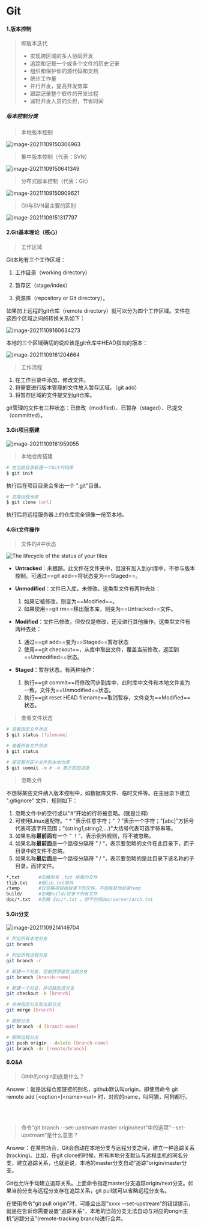# Git

#### 1.版本控制

> 即版本迭代
>
> * 实现跨区域的多人协同开发
> * 追踪和记载一个或多个文件的历史记录
> * 组织和保护你的源代码和文档
> * 统计工作量
> * 并行开发，提高开发效率
> * 跟踪记录整个软件的开发过程
> * 减轻开发人员的负担，节省时间

##### 版本控制分类

> 本地版本控制

![image-20211109150306963](https://cdn.jsdelivr.net/gh/Lockheed-stack/typora_image@main/images/image-20211109150306963.png)

> 集中版本控制（代表：SVN）

![image-20211109150641349](https://cdn.jsdelivr.net/gh/Lockheed-stack/typora_image@main/images/image-20211109150641349.png)

> 分布式版本控制（代表：Git）

![image-20211109150909621](https://cdn.jsdelivr.net/gh/Lockheed-stack/typora_image@main/images/image-20211109150909621.png)

> Git与SVN最主要的区别

<img src="https://cdn.jsdelivr.net/gh/Lockheed-stack/typora_image@main/images/image-20211109151317797.png" alt="image-20211109151317797"  />



#### 2.Git基本理论（核心）

> 工作区域

Git本地有三个工作区域：

1. 工作目录（working directory）

2. 暂存区（stage/index）

3. 资源库（repository or Git directory）。


如果加上远程的git仓库（remote directory）就可以分为四个工作区域。文件在这四个区域之间的转换关系如下：

![image-20211109160634273](https://cdn.jsdelivr.net/gh/Lockheed-stack/typora_image@main/images/image-20211109160634273.png)



本地的三个区域确切的说应该是git仓库中HEAD指向的版本：

![image-20211109161204664](https://cdn.jsdelivr.net/gh/Lockheed-stack/typora_image@main/images/image-20211109161204664.png)



> 工作流程

1. 在工作目录中添加、修改文件。
2. 将需要进行版本管理的文件放入暂存区域。（git add）
3. 将暂存区域的文件提交到git仓库。

git管理的文件有三种状态：已修改（modified）、已暂存（staged）、已提交（committed）。





#### 3.Git项目搭建



![image-20211109161959055](https://cdn.jsdelivr.net/gh/Lockheed-stack/typora_image@main/images/image-20211109161959055.png)

> 本地仓库搭建

```bash
# 在当前目录新建一个Git代码库
$ git init 
```

执行后在项目目录会多出一个 ".git"目录。



```bash
# 克隆远程仓库
$ git clone [url]
```

执行后将远程服务器上的仓库完全镜像一份至本地。





#### 4.Git文件操作

> 文件的4中状态

![The lifecycle of the status of your files](https://git-scm.com/book/en/v2/images/lifecycle.png)

* **Untracked**：未跟踪。此文件在文件夹中，但没有加入到git库中，不参与版本控制。可通过==git add==将状态变为==Staged==。
* **Unmodified**：文件已入库，未修改。这类型文件有两种去处：
  1. 如果它被修改，则变为==Modified==。
  2. 如果使用==git rm==移出版本库，则变为==Untracked==文件。
* **Modified**：文件已修改，但仅仅是修改，还没进行其他操作。这类型文件有两种去处：
  1. 通过==git add==变为==Staged==暂存状态
  2. 使用==git checkout==，从库中取出文件，覆盖当前修改，返回到==Unmodified==状态。

* **Staged**：暂存状态。有两种操作：
  1. 执行==git commit==将修改同步到库中，此时库中文件和本地文件变为一致，文件为==Unmodified==状态。
  2. 执行==git reset HEAD filename==取消暂存，文件变为==Modified==状态。



> 查看文件状态

```bash
# 查看指定文件状态
$ git status [filename]

# 查看所有文件状态
$ git status

# 提交暂存区中文件到本地仓库
$ git commit -m # -m 表示附加消息
```



> 忽略文件

不想将某些文件纳入版本控制中，如数据库文件、临时文件等。在主目录下建立 ".gitignore" 文件，规则如下：

1. 忽略文件中的空行或以"#"开始的行将被忽略。(就是注释)
2. 可使用Linux通配符。“ * ”表示任意字符；“ ？”表示一个字符；"[abc]"方括号代表可选字符范围；"{string1,string2,...}"大括号代表可选字符串等。
3. 如果名称**最前面**有一个 ” ！“，表示例外规则，将不被忽略。
4. 如果名称**最前面**是一个路径分隔符 ” / “，表示要忽略的文件在此目录下，而子目录中的文件不忽略。
5. 如果名称**最后面**是一个路径分隔符 ” / “，表示要忽略的是此目录下该名称的子目录，而非文件。

```bash
*.txt		#忽略所有 .txt 结尾的文件
!lib.txt	#但lib.txt除外
/temp		#仅忽略项目根目录下的文件，不包括其他目录temp
build/		#忽略build/目录下所有文件
doc/*.txt	#忽略 doc/*.txt ，但不包括doc/server/arch.txt
```







#### 5.Git分支

![image-20211109214149704](https://cdn.jsdelivr.net/gh/Lockheed-stack/typora_image@main/images/image-20211109214149704.png)

```bash
# 列出所有本地分支
git branch

# 列出所有远程分支
git branch -r

# 新建一个分支，但依然停留在当前分支
git branch [branch-name]

# 新建一个分支，并切换到该分支
git checkout -b [branch]

# 合并指定分支到当前分支
git merge [branch]

# 删除分支
git branch -d [branch-name]

# 删除远程分支
git push origin --delete [branch-name]
git branch -dr [remote/branch]
```

#### 6.Q&A
>Git中的origin到底是什么？

  Answer：就是远程仓库链接的别名，github默认叫origin，即使用命令 git remote add [\<option>]\<name>\<url> 时，对应的name，叫阿猫，阿狗都行。

<br></br>

>命令“git branch --set-upstream master origin/next”中的选项“--set-upstream”是什么意思？

Answer：在某些场合，Git会自动在本地分支与远程分支之间，建立一种追踪关系(tracking)。比如，在git clone的时候，所有本地分支默认与远程主机的同名分支，建立追踪关系，也就是说，本地的master分支自动”追踪”origin/master分支。

Git也允许手动建立追踪关系。上面命令指定master分支追踪origin/next分支。如果当前分支与远程分支存在追踪关系，git pull就可以省略远程分支名。

在使用命令“git pull origin"时，可能会出现"xxxx --set-upstream"的错误提示，就是在告诉你需要设置"追踪关系"，本地的当前分支无法自动与对应的origin主机”追踪分支”(remote-tracking branch)进行合并。

<br></br>